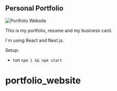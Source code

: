 ## Personal Portfolio

![Portfolio Website](https://i.ibb.co/WgPMpts/image.png)

This is my portfolio, resume and my business card.

I`m using React and Next.js.

Setup:
- run ```npm i && npm start```
# portfolio_website
